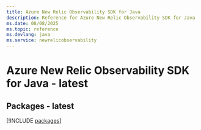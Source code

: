 ```yaml
---
title: Azure New Relic Observability SDK for Java
description: Reference for Azure New Relic Observability SDK for Java
ms.date: 08/08/2025
ms.topic: reference
ms.devlang: java
ms.service: newrelicobservability
---
```

# Azure New Relic Observability SDK for Java - latest
## Packages - latest
[!INCLUDE [packages](new-relic-observability-index.md)]